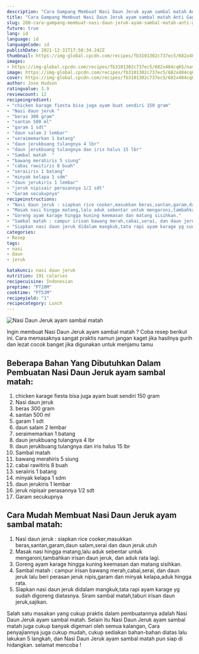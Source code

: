 ```yaml
---
description: "Cara Gampang Membuat Nasi Daun Jeruk ayam sambal matah Anti Gagal"
title: "Cara Gampang Membuat Nasi Daun Jeruk ayam sambal matah Anti Gagal"
slug: 280-cara-gampang-membuat-nasi-daun-jeruk-ayam-sambal-matah-anti-gagal
future: true
lang: id
language: id
languageCode: id
publishDate: 2021-12-31T17:50:34.242Z 
thumbnail: https://img-global.cpcdn.com/recipes/fb3101302c737ec5/682x484cq65/nasi-daun-jeruk-ayam-sambal-matah-foto-resep-utama.png
images:
- https://img-global.cpcdn.com/recipes/fb3101302c737ec5/682x484cq65/nasi-daun-jeruk-ayam-sambal-matah-foto-resep-utama.png
image: https://img-global.cpcdn.com/recipes/fb3101302c737ec5/682x484cq65/nasi-daun-jeruk-ayam-sambal-matah-foto-resep-utama.png
cover: https://img-global.cpcdn.com/recipes/fb3101302c737ec5/682x484cq65/nasi-daun-jeruk-ayam-sambal-matah-foto-resep-utama.png
author: Jose Hudson
ratingvalue: 3.9
reviewcount: 12
recipeingredient:
- "chicken karage fiesta bisa juga ayam buat sendiri 150 gram"
- "Nasi daun jeruk "
- "beras 300 gram"
- "santan 500 ml"
- "garam 1 sdt"
- "daun salam 2 lembar"
- "seraimemarkan 1 batang"
- "daun jerukbuang tulangnya 4 lbr"
- "daun jerukbuang tulangnya dan iris halus 15 lbr"
- "Sambal matah  "
- "bawang merahiris 5 siung"
- "cabai rawitiris 8 buah"
- "seraiiris 1 batang"
- "minyak kelapa 1 sdm"
- "daun jerukiris 1 lembar"
- "jeruk nipisair perasannya 1/2 sdt"
- "Garam secukupnya"
recipeinstructions:
- "Nasi daun jeruk : siapkan rice cooker,masukkan beras,santan,garam,daun salam,serai dan daun jeruk utuh"
- "Masak nasi hingga matang,lalu aduk sebentar untuk mengaroni,tambahkan irisan daun jeruk, dan aduk rata lagi."
- "Goreng ayam karage hingga kuning keemasan dan matang sisihkan."
- "Sambal matah : campur irisan bawang merah,cabai,serai, dan daun jeruk lalu beri perasan jeruk nipis,garam dan minyak kelapa,aduk hingga rata."
- "Siapkan nasi daun jeruk didalam mangkuk,tata rapi ayam karage yg sudah digoreng diatasnya. Siram sambal matah,taburi irisan daun jeruk,sajikan."
categories:
- Resep
tags:
- nasi
- daun
- jeruk

katakunci: nasi daun jeruk 
nutrition: 191 calories
recipecuisine: Indonesian
preptime: "PT20M"
cooktime: "PT53M"
recipeyield: "1"
recipecategory: Lunch
---
```



![Nasi Daun Jeruk ayam sambal matah](https://img-global.cpcdn.com/recipes/fb3101302c737ec5/682x484cq65/nasi-daun-jeruk-ayam-sambal-matah-foto-resep-utama.png)

Ingin membuat Nasi Daun Jeruk ayam sambal matah ? Coba resep berikut ini. Cara memasaknya sangat praktis namun jangan kaget jika hasilnya gurih dan lezat cocok banget jika digunakan untuk menjamu tamu

<!--inarticleads1-->

## Beberapa Bahan Yang Dibutuhkan Dalam Pembuatan Nasi Daun Jeruk ayam sambal matah:

1. chicken karage fiesta bisa juga ayam buat sendiri 150 gram
1. Nasi daun jeruk 
1. beras 300 gram
1. santan 500 ml
1. garam 1 sdt
1. daun salam 2 lembar
1. seraimemarkan 1 batang
1. daun jerukbuang tulangnya 4 lbr
1. daun jerukbuang tulangnya dan iris halus 15 lbr
1. Sambal matah  
1. bawang merahiris 5 siung
1. cabai rawitiris 8 buah
1. seraiiris 1 batang
1. minyak kelapa 1 sdm
1. daun jerukiris 1 lembar
1. jeruk nipisair perasannya 1/2 sdt
1. Garam secukupnya



<!--inarticleads2-->

## Cara Mudah Membuat Nasi Daun Jeruk ayam sambal matah:

1. Nasi daun jeruk : siapkan rice cooker,masukkan beras,santan,garam,daun salam,serai dan daun jeruk utuh
1. Masak nasi hingga matang,lalu aduk sebentar untuk mengaroni,tambahkan irisan daun jeruk, dan aduk rata lagi.
1. Goreng ayam karage hingga kuning keemasan dan matang sisihkan.
1. Sambal matah : campur irisan bawang merah,cabai,serai, dan daun jeruk lalu beri perasan jeruk nipis,garam dan minyak kelapa,aduk hingga rata.
1. Siapkan nasi daun jeruk didalam mangkuk,tata rapi ayam karage yg sudah digoreng diatasnya. Siram sambal matah,taburi irisan daun jeruk,sajikan.




Salah satu masakan yang cukup praktis dalam pembuatannya adalah  Nasi Daun Jeruk ayam sambal matah. Selain itu  Nasi Daun Jeruk ayam sambal matah  juga cukup banyak digemari oleh semua kalangan, Cara penyajiannya juga cukup mudah, cukup sediakan bahan-bahan diatas lalu lakukan 5 langkah, dan  Nasi Daun Jeruk ayam sambal matah  pun siap di hidangkan. selamat mencoba !
